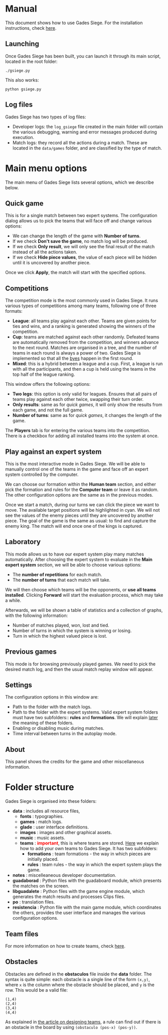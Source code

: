 # Manual

This document shows how to use Gades Siege. For the installation instructions, check [here](installation.html).

## Launching ##

Once Gades Siege has been built, you can launch it through its main script, located in the root folder:
```
./gsiege.py
```

This also works:
```
python gsiege.py
```

## Log files ##

Gades Siege has two types of log files:

* Developer logs: the `log_gsiege` file created in the main folder will contain the various debugging, warning and error messages produced during execution.
* Match logs: they record all the actions during a match. These are located in the `data/games` folder, and are classified by the type of match.

# Main menu options #

The main menu of Gades Siege lists several options, which we describe below.

## Quick game ##

This is for a single match between two expert systems. The configuration dialog allows us to pick the teams that will face off and change various options:
* We can change the length of the game with **Number of turns**.
* If we check **Don't save the game**, no match log will be produced.
* If we check **Only result**, we will only see the final result of the match instead of all the actions taken.
* If we check **Hide piece values**, the value of each piece will be hidden until it is uncovered by another piece.

Once we click **Apply**, the match will start with the specified options.

## Competitions ##

The competition mode is the most commonly used in Gades Siege. It runs various types of competitions among many teams, following one of three formats:

* **League**: all teams play against each other. Teams are given points for ties and wins, and a ranking is generated showing the winners of the competition.
* **Cup**: teams are matched against each other randomly. Defeated teams are automatically removed from the competition, and winners advance to the next round. Matches are organised in a tree, and the number of teams in each round is always a power of two. Gades Siege is implemented so that all the [byes](https://en.wikipedia.org/wiki/Bye_(sports)) happen in the first round.
* **Mixed**: this is a hybrid between a league and a cup. First, a league is run with all the participants, and then a cup is held using the teams in the top half of the league ranking.

This window offers the following options:

* **Two legs**: this option is only valid for leagues. Ensures that all pairs of teams play against each other twice, swapping their turn order.
* **Only results**: same as for _quick games_, it will only show the results from each game, and not the full game.
* **Number of turns**: same as for _quick games_, it changes the length of the game.

The **Players** tab is for entering the various teams into the competition. There is a checkbox for adding all installed teams into the system at once.

## Play against an expert system ##

This is the most interactive mode in Gades Siege. We will be able to manually control one of the teams in the game and face off an expert system controlled by the computer.

We can choose our formation within the **Human team** section, and either pick the formation and rules for the **Computer team** or leave it as random. The other configuration options are the same as in the previous modes.

Once we start a match, during our turns we can click the piece we want to move. The available target positions will be highlighted in cyan. We will not see the values of the enemy pieces until they are uncovered by another piece. The goal of the game is the same as usual: to find and capture the enemy king. The match will end once one of the kings is captured.

## Laboratory ##

This mode allows us to have our expert system play many matches automatically. After choosing the expert system to evaluate in the **Main expert system** section, we will be able to choose various options:
* The **number of repetitions** for each match.
* The **number of turns** that each match will take.

We will then choose which teams will be the opponents, or **use all teams installed**. Clicking **Forward** will start the evaluation process, which may take a while.

Afterwards, we will be shown a table of statistics and a collection of graphs, with the following information:

* Number of matches played, won, lost and tied.
* Number of turns in which the system is winning or losing.
* Turn in which the highest valued piece is lost.

## Previous games ##

This mode is for browsing previously played games. We need to pick the desired match log, and then the usual match replay window will appear.

## Settings ##

The configuration options in this window are:

* Path to the folder with the match logs.
* Path to the folder with the expert systems. Valid expert system folders must have two subfolders:: **rules** and **formations**. We will explain [later](teamdesign.html) the meaning of these folders.
* Enabling or disabling music during matches.
* Time interval between turns in the autoplay mode.

## About ##

This panel shows the credits for the game and other miscellaneous information.

# Folder structure #

Gades Siege is organised into these folders:
  * **data** : includes all resource files,
    * **fonts** : typographies.
    * **games** : match logs.
    * **glade** : user interface definitions.
    * **images** : images and other graphical assets.
    * **music** : music assets.
    * **teams** : <font color='#ff0000'><b>important</b></font>, this is where teams are stored. [Here](teamdesign.html) we explain how to add your own teams to Gades Siege. It has two subfolders:
      * **formations** : team formations - the way in which pieces are initially placed.
      * **rules** : team rules - the way in which the expert system plays the game.
  * **notes** : miscelleaneous developer documentation.
  * **guadaborad** : Python files with the guadaboard module, which presents the matches on the screen.
  * **libguadalete** : Python files with the game engine module, which generates the match results and processes Clips files.
  * **po** : translation files.
  * **resistencia** : Python file with the main game module, which coordinates the others, provides the user interface and manages the various configuration options.

## Team files ##

For more information on how to create teams, check [here](teamdesign.html).

## Obstacles ##

Obstacles are defined in the **obstaculos** file inside the **data** folder. The syntax is quite simple: each obstacle is a single line of the form `(x,y)`, where `x` is the column where the obstacle should be placed, and `y` is the row. This would be a valid file:
```
(1,4)
(2,4)
(3,4)
(4,4)
```

As explained in [the article on designing teams](teamdesign.html), a rule can find out if there is an obstacle in the board by using `(obstaculo (pos-x) (pos-y))`.
